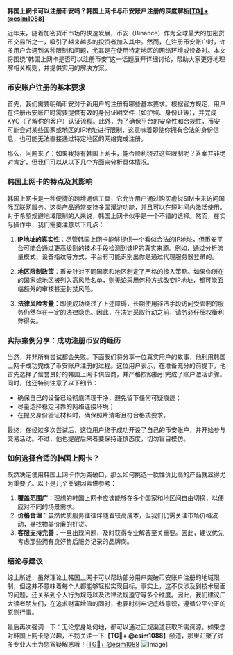 **韩国上網卡可以注册币安吗？韩国上网卡与币安账户注册的深度解析[[TG💪+ @esim1088](https://t.me/s/esim1088)]**

近年来，随着加密货币市场的快速发展，币安（Binance）作为全球最大的加密货币交易所之一，吸引了越来越多的投资者加入其中。然而，在注册币安账户时，许多用户会遇到各种限制和问题，尤其是在使用特定地区的网络环境或设备时。本文将围绕“韩国上网卡是否可以注册币安”这一话题展开详细讨论，帮助大家更好地理解相关规则，并提供实用的解决方案。

### 币安账户注册的基本要求

首先，我们需要明确币安对于新用户的注册有哪些基本要求。根据官方规定，用户在注册币安账户时需要提供有效的身份证明文件（如护照、身份证等），并完成KYC（了解你的客户）认证流程。此外，为了确保平台的安全性和合规性，币安可能会对某些国家或地区的IP地址进行限制，这意味着即使你拥有合法的身份信息，也可能无法直接通过特定地区的网络完成注册。

那么，问题来了：如果我持有韩国上网卡，能否顺利绕过这些限制呢？答案并非绝对肯定，但我们可以从以下几个方面来分析具体情况。

### 韩国上网卡的特点及其影响

韩国上网卡是一种便捷的跨境通信工具，它允许用户通过购买虚拟SIM卡来访问国际互联网服务。这类产品通常支持多国漫游功能，并且可以在短时间内激活使用。对于希望规避地域限制的人来说，韩国上网卡似乎是一个不错的选择。然而，在实际操作中，我们需要注意以下几点：

1. **IP地址的真实性**：尽管韩国上网卡能够提供一个看似合法的IP地址，但币安平台可能会通过更高级别的技术手段检测到该IP的真实来源。例如，通过分析流量模式、设备指纹等方式，平台有可能识别出你是通过代理服务器登录的。

2. **地区限制政策**：币安针对不同国家和地区制定了严格的接入策略。如果你所在的国家或地区被列入高风险名单，则无论采用何种方式改变IP地址，都可能面临额外的审核甚至封禁风险。

3. **法律风险考量**：即便成功绕过了上述障碍，长期使用非法手段访问受管制的服务仍然存在一定的法律隐患。因此，在决定采取行动之前，请务必仔细权衡利弊得失。

### 实际案例分享：成功注册币安的经历

当然，并非所有尝试都会失败。下面我们将分享一位真实用户的故事，他利用韩国上网卡成功完成了币安账户注册的过程。这位用户表示，在准备充分的前提下，他首先选择了信誉良好的韩国上网卡供应商，并严格按照指引完成了账户激活步骤。同时，他还特别注意了以下细节：

- 确保自己的设备已经彻底清理干净，避免留下任何可疑痕迹；
- 尽量选择稳定可靠的网络连接环境；
- 在提交身份验证材料时，确保照片清晰且符合格式要求。

最终，在经过多次尝试后，这位用户终于成功开设了自己的币安账户，并开始参与交易活动。不过，他也提醒后来者要保持谨慎态度，切勿盲目模仿。

### 如何选择合适的韩国上网卡？

既然决定使用韩国上网卡作为突破口，那么如何挑选一款性价比高的产品就显得尤为重要了。以下是几个关键因素供参考：

1. **覆盖范围广**：理想的韩国上网卡应该能够在多个国家和地区间自由切换，以便应对不同的场景需求。
2. **价格合理**：虽然优质服务往往伴随着较高成本，但我们仍需关注市场价格波动，寻找物美价廉的好货。
3. **客服支持完善**：一旦出现问题，及时获得专业解答至关重要。因此，建议优先考虑那些拥有良好售后服务记录的品牌商。

### 结论与建议

综上所述，虽然理论上韩国上网卡可以帮助部分用户突破币安账户注册的地域限制，但这并不意味着每个人都能够轻松实现目标。事实上，这不仅涉及到技术层面的问题，还关系到个人行为规范以及法律法规遵守等多个维度。因此，我们建议广大读者朋友们，在追求财富增值的同时，也要时刻牢记底线意识，遵循公平公正的原则行事。

最后再次强调一下：无论您身处何地，都可以通过正规渠道获取所需资源。如果您对韩国上网卡感兴趣，不妨关注一下【**TG💪+ @esim1088**】频道，那里汇聚了许多专业人士为您答疑解惑哦！[[TG💪+ @esim1088](https://t.me/s/esim1088) ![Image](https://i.postimg.cc/4NQfJmqS/Snipaste-2025-05-13-00-14-12.png)]